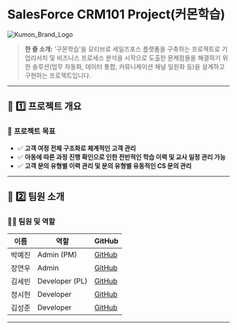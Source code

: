 # SalesForce CRM101 Project(커몬학습)

![Kumon_Brand_Logo](https://github.com/banana90911/-/KumonProject/Brand_Logo.png)


> **한 줄 소개:** '구몬학습'을 모티브로 세일즈포스 플랫폼을 구축하는 프로젝트로 기업리서치 및 비즈니스 프로세스 분석을 시작으로
> 도출한 문제점들을 해결하기 위한 솔루션(업무 자동화, 데이터 통합, 커뮤니케이션 채널 일원화 등)을 설계하고 구현하는 프로젝트입니다.

---

## 📌 **1️⃣ 프로젝트 개요**

### 🎯 **프로젝트 목표**
- ✅ **고객 여정 전체 구조화로 체계적인 고객 관리**  
- ✅ **아동에 따른 과정 진행 확인으로 인한 전반적인 학습 이력 및 교사 일정 관리 가능**
- ✅ **고객 문의 유형별 이력 관리 및 문의 유형별 유동적인 CS 문의 관리**

---

## 📌 **2️⃣ 팀원 소개**
### 👨‍💻 **팀원 및 역할**
| **이름** | **역할** | **GitHub** |
|--------|---------|------------|
| 박예진 | Admin (PM) | [GitHub](https://github.com/) |
| 장연우 | Admin | [GitHub](https://github.com/) |
| 김세빈 | Developer (PL) | [GitHub](https://github.com/) |
| 정시헌 | Developer | [GitHub](https://github.com/) |
| 김성준 | Developer | [GitHub](https://github.com/) |

---
